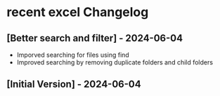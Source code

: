 # recent excel Changelog

## [Better search and filter] - 2024-06-04

- Imporved searching for files using find
- Improved searching by removing duplicate folders and child folders

## [Initial Version] - 2024-06-04

